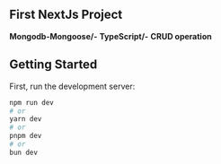 ## First NextJs Project
**Mongodb-Mongoose/-**
**TypeScript/-**
**CRUD operation**

## Getting Started

First, run the development server:

```bash
npm run dev
# or
yarn dev
# or
pnpm dev
# or
bun dev
```




